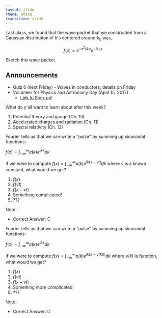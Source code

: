 ```yaml
---
layout: slide
theme: white
transition: slide
---
```


<section data-markdown>

Last class, we found that the wave packet that we constructed from a Gaussian distribution of $k$'s centered around $k_0$ was,

$$f(x) = e^{-x^2/4\sigma} e^{-ik_0x}$$

Sketch this wave packet.

</section>

<section data-markdown>

## Announcements
* Quiz 6 (next Friday) - Waves in conductors; details on Friday
* Volunteer for Physics and Astronomy Day (April 15, 2017)
  * [Link to Sign-up!](https://msu.co1.qualtrics.com/jfe/form/SV_1HrDNGo5gNgMsG9)

</section>

<section data-markdown>

What do y'all want to learn about after this week?
1. Potential theory and gauge (Ch. 10)
2. Accelerated charges and radiation (Ch. 11)
3. Special relativity (Ch. 12)

</section>

<section data-markdown>

Fourier tells us that we can write a "pulse" by summing up sinusoidal functions:

$f(x) = \int_{-\infty}^{\infty} a(k)e^{ikx}dk$

If we were to compute $f(x) = \int_{-\infty}^{\infty} a(k)e^{ik(x-vt)}dk$ where $v$ is a known constant, what would we get?

1. $f(x)$
2. $f(vt)$
3. $f(x-vt)$
4. Something complicated!
5. ???

Note:
* Correct Answer: C

</section>

<section data-markdown>

Fourier tells us that we can write a "pulse" by summing up sinusoidal functions:

$f(x) = \int_{-\infty}^{\infty} a(k)e^{ikx}dk$

If we were to compute $f(x) = \int_{-\infty}^{\infty} a(k)e^{ik(x-v(k)t)}dk$ where $v(k)$ is function, what would we get?

1. $f(x)$
2. $f(vt)$
3. $f(x-vt)$
4. Something more complicated!
5. ???

Note:
* Correct Answer: D

</section>
